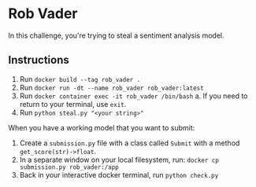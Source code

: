 # Rob Vader

In this challenge, you're trying to steal a sentiment analysis model.

## Instructions
1. Run `docker build --tag rob_vader .`
2. Run `docker run -dt --name rob_vader rob_vader:latest`
3. Run `docker container exec -it rob_vader /bin/bash`
    a. If you need to return to your terminal, use `exit`.
4. Run `python steal.py "<your string>"`

When you have a working model that you want to submit:
1. Create a `submission.py` file with a class called `Submit` with a method `get_score(str)->float`.
2. In a separate window on your local filesystem, run: `docker cp submission.py rob_vader:/app`
2. Back in your interactive docker terminal, run `python check.py`
